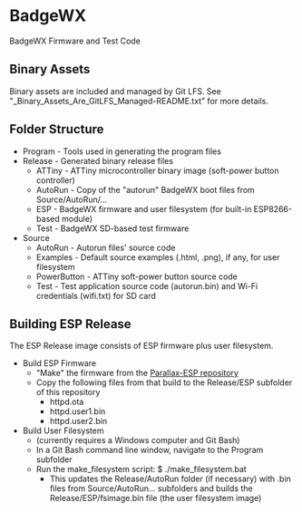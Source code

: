 # BadgeWX
BadgeWX Firmware and Test Code

## Binary Assets
Binary assets are included and managed by Git LFS.  See "_Binary_Assets_Are_GitLFS_Managed-README.txt" for more details.

## Folder Structure
 - Program - Tools used in generating the program files
 - Release - Generated binary release files
   - ATTiny    - ATTiny microcontroller binary image (soft-power button controller)
   - AutoRun   - Copy of the "autorun" BadgeWX boot files from Source/AutoRun/...
   - ESP       - BadgeWX firmware and user filesystem (for built-in ESP8266-based module)
   - Test      - BadgeWX SD-based test firmware
 - Source
   - AutoRun     - Autorun files' source code
   - Examples    - Default source examples (.html, .png), if any, for user filesystem
   - PowerButton - ATTiny soft-power button source code
   - Test        - Test application source code (autorun.bin) and Wi-Fi credentials (wifi.txt) for SD card
   
## Building ESP Release
The ESP Release image consists of ESP firmware plus user filesystem.
  - Build ESP Firmware
    - "Make" the firmware from the [Parallax-ESP repository](https://github.com/parallaxinc/Parallax-ESP)
    - Copy the following files from that build to the Release/ESP subfolder of this repository
      - httpd.ota
      - httpd.user1.bin
      - httpd.user2.bin
  - Build User Filesystem
    - (currently requires a Windows computer and Git Bash)
    - In a Git Bash command line window, navigate to the Program subfolder
    - Run the make_filesystem script:  $ ./make_filesystem.bat
      - This updates the Release/AutoRun folder (if necessary) with .bin files from Source/AutoRun... subfolders and builds the Release/ESP/fsimage.bin file (the user filesystem image) 
   